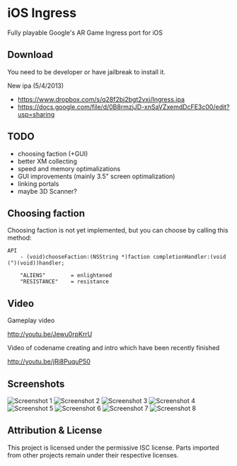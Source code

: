 iOS Ingress
===========

Fully playable Google's AR Game Ingress port for iOS

Download
--------

You need to be developer or have jailbreak to install it.

New ipa (5/4/2013)

- https://www.dropbox.com/s/q28f2bj2bgt2vxj/Ingress.ipa
- https://docs.google.com/file/d/0B8rmzjJD-xnSaVZxemdDcFE3c00/edit?usp=sharing

TODO
----

- choosing faction (+GUI)
- better XM collecting
- speed and memory optimalizations
- GUI improvements (mainly 3.5" screen optimalization)
- linking portals
- maybe 3D Scanner?

Choosing faction
----------------

Choosing faction is not yet implemented, but you can choose by calling this method:

    API
        - (void)chooseFaction:(NSString *)faction completionHandler:(void (^)(void))handler;
        
        "ALIENS"        = enlightened
        "RESISTANCE"    = resistance

Video
-----

Gameplay video

http://youtu.be/Jewu0rpKrrU

Video of codename creating and intro which have been recently finished

http://youtu.be/jRi8PuquP50

Screenshots
-----------

![Screenshot 1](http://i.imgur.com/iQusU9d.png)
![Screenshot 2](http://i.imgur.com/aTKqOS7.png)
![Screenshot 3](http://i.imgur.com/FIYe6bm.png)
![Screenshot 4](http://i.imgur.com/V1r6eER.png)
![Screenshot 5](http://i.imgur.com/Joik8Qe.png)
![Screenshot 6](http://i.imgur.com/hLajkw3.png)
![Screenshot 7](http://i.imgur.com/MzJn807.png)
![Screenshot 8](http://i.imgur.com/uC9hXxk.png)

Attribution & License
---------------------

This project is licensed under the permissive ISC license. Parts imported from other projects remain under their respective licenses.
